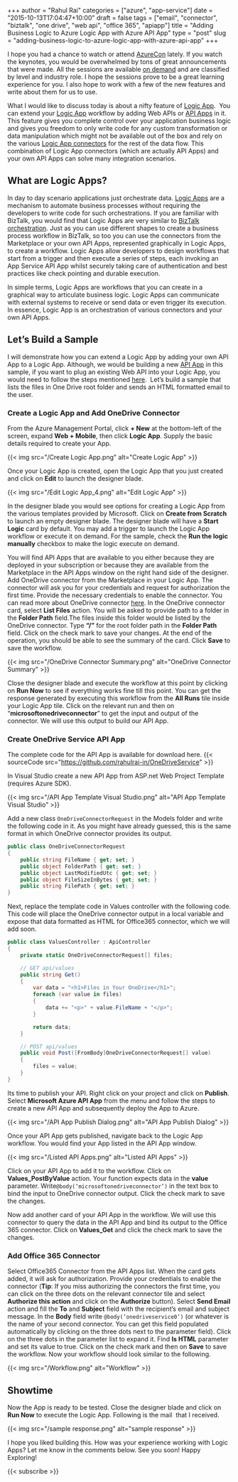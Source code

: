 ﻿+++
author = "Rahul Rai"
categories = ["azure", "app-service"]
date = "2015-10-13T17:04:47+10:00"
draft = false
tags = ["email", "connector", "biztalk", "one drive", "web api", "office 365", "apiapp"]
title = "Adding Business Logic to Azure Logic App with Azure API App"
type = "post"
slug = "adding-business-logic-to-azure-logic-app-with-azure-api-app"
+++

I hope you had a chance to watch or attend [AzureCon](https://azure.microsoft.com/en-us/azurecon/) lately. If you watch the keynotes, you would be overwhelmed by tons of great announcements that were made. All the sessions are available [on demand](https://azure.microsoft.com/en-us/azurecon/) and are classified by level and industry role. I hope the sessions prove to be a great learning experience for you. I also hope to work with a few of the new features and write about them for us to use. 

What I would like to discuss today is about a nifty feature of [Logic App](https://azure.microsoft.com/en-in/services/app-service/logic/).  You can extend your [Logic App](https://azure.microsoft.com/en-in/services/app-service/logic/) workflow by adding Web APIs or [API Apps](https://azure.microsoft.com/en-in/services/app-service/api/) in it. This feature gives you complete control over your application business logic and gives you freedom to only write code for any custom transformation or data manipulation which might not be available out of the box and rely on the various [Logic App connectors](https://azure.microsoft.com/en-in/documentation/articles/app-service-logic-connectors-list/) for the rest of the data flow. This combination of Logic App connectors (which are actually API Apps) and your own API Apps can solve many integration scenarios.

## What are Logic Apps?

In day to day scenario applications just orchestrate data. [Logic Apps](https://azure.microsoft.com/en-in/services/app-service/logic/) are a mechanism to automate business processes without requiring the developers to write code for such orchestrations. If you are familiar with BizTalk, you would find that Logic Apps are very similar to [BizTalk orchestration](https://msdn.microsoft.com/en-us/library/aa995577.aspx). Just as you can use different shapes to create a business process workflow in BizTalk, so too you can use the connectors from the Marketplace or your own API Apps, represented graphically in Logic Apps, to create a workflow. Logic Apps allow developers to design workflows that start from a trigger and then execute a series of steps, each invoking an App Service API App whilst securely taking care of authentication and best practices like check pointing and durable execution.

In simple terms, Logic Apps are workflows that you can create in a graphical way to articulate business logic. Logic Apps can communicate with external systems to receive or send data or even trigger its execution. In essence, Logic App is an orchestration of various connectors and your own API Apps.

## Let’s Build a Sample

I will demonstrate how you can extend a Logic App by adding your own API App to a Logic App. Although, we would be building a new [API App](https://azure.microsoft.com/en-in/services/app-service/api/) in this sample, if you want to plug an existing Web API into your Logic App, you would need to follow the steps mentioned [here](https://azure.microsoft.com/en-in/documentation/articles/app-service-dotnet-create-api-app-visual-studio/).  Let’s build a sample that lists the files in One Drive root folder and sends an HTML formatted email to the user.

### Create a Logic App and Add OneDrive Connector

From the Azure Management Portal, click **+ New** at the bottom-left of the screen, expand **Web + Mobile**, then click **Logic App**. Supply the basic details required to create your App.

{{< img src="/Create Logic App.png" alt="Create Logic App" >}}

Once your Logic App is created, open the Logic App that you just created and click on **Edit** to launch the designer blade.

{{< img src="/Edit Logic App_4.png" alt="Edit Logic App" >}}

In the designer blade you would see options for creating a Logic App from the various templates provided by Microsoft. Click on **Create from Scratch** to launch an empty designer blade. The designer blade will have a **Start Logic** card by default. You may add a trigger to launch the Logic App workflow or execute it on demand. For the sample, check the **Run the logic manually** checkbox to make the logic execute on demand.

You will find API Apps that are available to you either because they are deployed in your subscription or because they are available from the Marketplace in the API Apps window on the right hand side of the designer. Add OneDrive connector from the Marketplace in your Logic App. The connector will ask you for your credentials and request for authorization the first time. Provide the necessary credentials to enable the connector. You can read more about OneDrive connector [here](https://azure.microsoft.com/en-us/documentation/articles/app-service-logic-connector-onedrive/). In the OneDrive connector card, select **List Files** action. You will be asked to provide path to a folder in the **Folder Path** field.The files inside this folder would be listed by the OneDrive connector. Type **“/”** for the root folder path in the **Folder Path** field. Click on the check mark to save your changes. At the end of the operation, you should be able to see the summary of the card. Click **Save** to save the workflow.

{{< img src="/OneDrive Connector Summary.png" alt="OneDrive Connector Summary" >}}

Close the designer blade and execute the workflow at this point by clicking on **Run Now** to see if everything works fine till this point. You can get the response generated by executing this workflow from the **All Runs** tile inside your Logic App tile. Click on the relevant run and then on “**microsoftonedriveconnector**” to get the input and output of the connector. We will use this output to build our API App.

### Create OneDrive Service API App

The complete code for the API App is available for download here.
{{< sourceCode src="https://github.com/rahulrai-in/OneDriveService" >}}

In Visual Studio create a new API App from ASP.net Web Project Template (requires Azure SDK).

{{< img src="/API App Template Visual Studio.png" alt="API App Template Visual Studio" >}}

Add a new class `OneDriveConnectorRequest` in the Models folder and write the following code in it. As you might have already guessed, this is the same format in which OneDrive connector provides its output.

~~~CS 
public class OneDriveConnectorRequest
{
    public string FileName { get; set; }
    public object FolderPath { get; set; }
    public object LastModifiedUtc { get; set; }
    public object FileSizeInBytes { get; set; }
    public string FilePath { get; set; }
}
~~~

Next, replace the template code in Values controller with the following code. This code will place the OneDrive connector output in a local variable and expose that data formatted as HTML for Office365 connector, which we will add soon.

~~~CS 
public class ValuesController : ApiController
{
    private static OneDriveConnectorRequest[] files;

    // GET api/values
    public string Get()
    {
        var data = "<h1>Files in Your OneDrive</h1>";
        foreach (var value in files)
        {
            data += "<p>" + value.FileName + "</p>";
        }

        return data;
    }

    // POST api/values
    public void Post([FromBody]OneDriveConnectorRequest[] value)
    {
        files = value;
    }
}
~~~

Its time to publish your API. Right click on your project and click on **Publish**. Select **Microsoft Azure API App** from the menu and follow the steps to create a new API App and subsequently deploy the App to Azure.

{{< img src="/API App Publish Dialog.png" alt="API App Publish Dialog" >}}

Once your API App gets published, navigate back to the Logic App workflow. You would find your App listed in the API App window.

{{< img src="/Listed API Apps.png" alt="Listed API Apps" >}}

Click on your API App to add it to the workflow. Click on **Values_PostByValue** action. Your function expects data in the **value** parameter. Write`@body(‘microsoftonedriveconnector’)` in the text box to bind the input to OneDrive connector output. Click the check mark to save the changes.

Now add another card of your API App in the workflow. We will use this connector to query the data in the API App and bind its output to the Office 365 connector. Click on **Values_Get** and click the check mark to save the changes.

### Add Office 365 Connector

Select Office365 Connector from the API Apps list. When the card gets added, it will ask for authorization. Provide your credentials to enable the connector (**Tip**: If you miss authorizing the connectors the first time, you can click on the three dots on the relevant connector tile and select **Authorize this action** and click on the **Authorize** button). Select **Send Email** action and fill the **To** and **Subject** field with the recipient’s email and subject message. In the **Body** field write `@body(‘onedriveservice0’)` (or whatever is the name of your second connector. You can get this field populated automatically by clicking on the three dots next to the parameter field). Click on the three dots in the parameter list to expand it. Find **Is HTML** parameter and set its value to true. Click on the check mark and then on **Save** to save the workflow. Now your workflow should look similar to the following.

{{< img src="/Workflow.png" alt="Workflow" >}}

## Showtime

Now the App is ready to be tested. Close the designer blade and click on **Run Now** to execute the Logic App. Following is the mail  that I received.

{{< img src="/sample response.png" alt="sample response" >}}

I hope you liked building this. How was your experience working with Logic Apps? Let me know in the comments below. See you soon! Happy Exploring!

{{< subscribe >}}